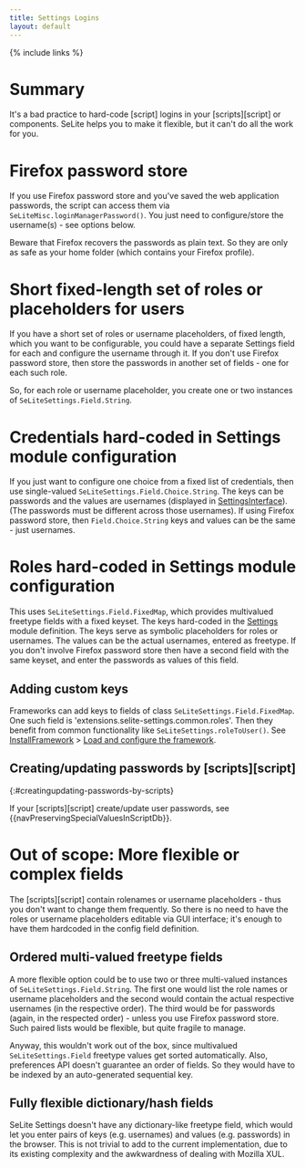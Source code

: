 ```yaml
---
title: Settings Logins
layout: default
---
```

{% include links %}

# Summary #
It's a bad practice to hard-code [script] logins in your [scripts][script] or components. SeLite helps you to make it flexible, but it can't do all the work for you.

# Firefox password store #
If you use Firefox password store and you've saved the web application passwords, the script can access them via `SeLiteMisc.loginManagerPassword()`. You just need to configure/store the username(s) - see options below.

Beware that Firefox recovers the passwords as plain text. So they are only as safe as your home folder (which contains your Firefox profile).

# Short fixed-length set of roles or placeholders for users #
If you have a short set of roles or username placeholders, of fixed length, which you want to be configurable, you could have a separate Settings field for each and configure the username through it. If you don't use Firefox password store, then store the passwords in another set of fields - one for each such role.

So, for each role or username placeholder, you create one or two instances of `SeLiteSettings.Field.String`.

# Credentials hard-coded in Settings module configuration #
If you just want to configure one choice from a fixed list of credentials, then use single-valued `SeLiteSettings.Field.Choice.String`. The keys can be passwords and the values are usernames (displayed in [SettingsInterface](SettingsInterface)). (The passwords must be different across those usernames). If using Firefox password store, then `Field.Choice.String` keys and values can be the same - just usernames.

# Roles hard-coded in Settings module configuration #
This uses `SeLiteSettings.Field.FixedMap`, which provides multivalued freetype fields with a fixed keyset. The keys hard-coded in the [Settings](Settings) module definition. The keys serve as symbolic placeholders for roles or usernames. The values can be the actual usernames, entered as freetype. If you don't involve Firefox password store then have a second field with the same keyset, and enter the passwords as values of this field.

## Adding custom keys ##
Frameworks can add keys to fields of class `SeLiteSettings.Field.FixedMap`. One such field is 'extensions.selite-settings.common.roles'. Then they benefit from common functionality like `SeLiteSettings.roleToUser()`. See [InstallFramework](InstallFramework) > [Load and configure the framework](InstallFramework#load-and-configure-the-framework).

## Creating/updating passwords by [scripts][script]
{:#creatingupdating-passwords-by-scripts}

If your [scripts][script] create/update user passwords, see {{navPreservingSpecialValuesInScriptDb}}.

# Out of scope: More flexible or complex fields #
The [scripts][script] contain rolenames or username placeholders - thus you don't want to change them frequently. So there is no need to have the roles or username placeholders editable via GUI interface; it's enough to have them hardcoded in the config field definition.

## Ordered multi-valued freetype fields ##
A more flexible option could be to use two or three multi-valued instances of `SeLiteSettings.Field.String`. The first one would list the role names or username placeholders and the second would contain the actual respective usernames (in the respective order). The third would be for passwords (again, in the respected order) - unless you use Firefox password store. Such paired lists would be flexible, but quite fragile to manage.

Anyway, this wouldn't work out of the box, since multivalued `SeLiteSettings.Field` freetype values get sorted automatically. Also, preferences API doesn't guarantee an order of fields. So they would have to be indexed by an auto-generated sequential key.

## Fully flexible dictionary/hash fields ##
SeLite Settings doesn't have any dictionary-like freetype field, which would let you enter pairs of keys (e.g. usernames) and values (e.g. passwords) in the browser. This is not trivial to add to the current implementation, due to its existing complexity and the awkwardness of dealing with Mozilla XUL.